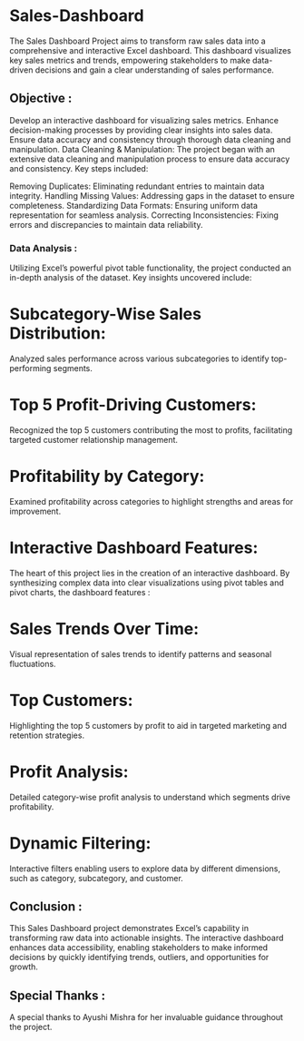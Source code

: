 # Sales-Dashboard
The Sales Dashboard Project aims to transform raw sales data into a comprehensive and interactive Excel dashboard. This dashboard visualizes key sales metrics and trends, empowering stakeholders to make data-driven decisions and gain a clear understanding of sales performance.
## Objective :
Develop an interactive dashboard for visualizing sales metrics.
Enhance decision-making processes by providing clear insights into sales data.
Ensure data accuracy and consistency through thorough data cleaning and manipulation.
Data Cleaning & Manipulation:
The project began with an extensive data cleaning and manipulation process to ensure data accuracy and consistency. Key steps included:

Removing Duplicates: Eliminating redundant entries to maintain data integrity.
Handling Missing Values: Addressing gaps in the dataset to ensure completeness.
Standardizing Data Formats: Ensuring uniform data representation for seamless analysis.
Correcting Inconsistencies: Fixing errors and discrepancies to maintain data reliability.
### Data Analysis : 
Utilizing Excel’s powerful pivot table functionality, the project conducted an in-depth analysis of the dataset. Key insights uncovered include:

# Subcategory-Wise Sales Distribution:
Analyzed sales performance across various subcategories to identify top-performing segments.
# Top 5 Profit-Driving Customers:
Recognized the top 5 customers contributing the most to profits, facilitating targeted customer relationship management.
# Profitability by Category:
Examined profitability across categories to highlight strengths and areas for improvement.
# Interactive Dashboard Features:
The heart of this project lies in the creation of an interactive dashboard. By synthesizing complex data into clear visualizations using pivot tables and pivot charts, the dashboard features :

# Sales Trends Over Time:
Visual representation of sales trends to identify patterns and seasonal fluctuations.
# Top Customers:
Highlighting the top 5 customers by profit to aid in targeted marketing and retention strategies.
# Profit Analysis:
Detailed category-wise profit analysis to understand which segments drive profitability.
# Dynamic Filtering:
Interactive filters enabling users to explore data by different dimensions, such as category, subcategory, and customer.
## Conclusion :
This Sales Dashboard project demonstrates Excel’s capability in transforming raw data into actionable insights. The interactive dashboard enhances data accessibility, enabling stakeholders to make informed decisions by quickly identifying trends, outliers, and opportunities for growth.

## Special Thanks :
A special thanks to Ayushi Mishra for her invaluable guidance throughout the project.

